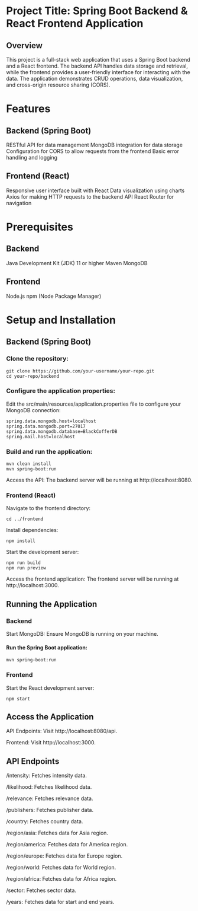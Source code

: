 
# Project Title: Spring Boot Backend & React Frontend Application
## Overview
This project is a full-stack web application that uses a Spring Boot backend and a React frontend. The backend API handles data storage and retrieval, while the frontend provides a user-friendly interface for interacting with the data. The application demonstrates CRUD operations, data visualization, and cross-origin resource sharing (CORS).

# Features
## Backend (Spring Boot)
RESTful API for data management
MongoDB integration for data storage
Configuration for CORS to allow requests from the frontend
Basic error handling and logging
## Frontend (React)
Responsive user interface built with React
Data visualization using charts
Axios for making HTTP requests to the backend API
React Router for navigation
# Prerequisites
## Backend
Java Development Kit (JDK) 11 or higher
Maven
MongoDB
## Frontend
Node.js
npm (Node Package Manager)
# Setup and Installation
## Backend (Spring Boot)
### Clone the repository:

```
git clone https://github.com/your-username/your-repo.git
cd your-repo/backend
```
### Configure the application properties:
Edit the src/main/resources/application.properties file to configure your MongoDB connection:

```
spring.data.mongodb.host=localhost
spring.data.mongodb.port=27017
spring.data.mongodb.database=BlackCofferDB
spring.mail.host=localhost
```
### Build and run the application:
```
mvn clean install
mvn spring-boot:run
```
Access the API:
The backend server will be running at http://localhost:8080.

### Frontend (React)
Navigate to the frontend directory:


```cd ../frontend```

Install dependencies:



```npm install```

Start the development server:


```
npm run build
npm run preview
```

Access the frontend application:
The frontend server will be running at http://localhost:3000.

## Running the Application
### Backend
Start MongoDB:
Ensure MongoDB is running on your machine.

#### Run the Spring Boot application:

```mvn spring-boot:run```

### Frontend
Start the React development server:
```
npm start
```
## Access the Application
API Endpoints: Visit http://localhost:8080/api.

Frontend: Visit http://localhost:3000.
## API Endpoints

/intensity: Fetches intensity data.

/likelihood: Fetches likelihood data.

/relevance: Fetches relevance data.

/publishers: Fetches publisher data.

/country: Fetches country data.

/region/asia: Fetches data for Asia region.

/region/america: Fetches data for America region.

/region/europe: Fetches data for Europe region.

/region/world: Fetches data for World region.

/region/africa: Fetches data for Africa region.

/sector: Fetches sector data.

/years: Fetches data for start and end years.


